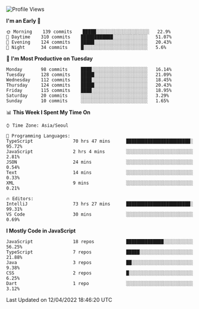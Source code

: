 <!--START_SECTION:waka-->
![Profile Views](http://img.shields.io/badge/Profile%20Views-2-blue)

**I'm an Early 🐤** 

```text
🌞 Morning    139 commits    █████░░░░░░░░░░░░░░░░░░░░   22.9% 
🌆 Daytime    310 commits    ████████████░░░░░░░░░░░░░   51.07% 
🌃 Evening    124 commits    █████░░░░░░░░░░░░░░░░░░░░   20.43% 
🌙 Night      34 commits     █░░░░░░░░░░░░░░░░░░░░░░░░   5.6%

```
📅 **I'm Most Productive on Tuesday** 

```text
Monday       98 commits     ████░░░░░░░░░░░░░░░░░░░░░   16.14% 
Tuesday      128 commits    █████░░░░░░░░░░░░░░░░░░░░   21.09% 
Wednesday    112 commits    ████░░░░░░░░░░░░░░░░░░░░░   18.45% 
Thursday     124 commits    █████░░░░░░░░░░░░░░░░░░░░   20.43% 
Friday       115 commits    ████░░░░░░░░░░░░░░░░░░░░░   18.95% 
Saturday     20 commits     ░░░░░░░░░░░░░░░░░░░░░░░░░   3.29% 
Sunday       10 commits     ░░░░░░░░░░░░░░░░░░░░░░░░░   1.65%

```


📊 **This Week I Spent My Time On** 

```text
⌚︎ Time Zone: Asia/Seoul

💬 Programming Languages: 
TypeScript               70 hrs 47 mins      ████████████████████████░   95.72% 
JavaScript               2 hrs 4 mins        ░░░░░░░░░░░░░░░░░░░░░░░░░   2.81% 
JSON                     24 mins             ░░░░░░░░░░░░░░░░░░░░░░░░░   0.54% 
Text                     14 mins             ░░░░░░░░░░░░░░░░░░░░░░░░░   0.33% 
XML                      9 mins              ░░░░░░░░░░░░░░░░░░░░░░░░░   0.21%

🔥 Editors: 
IntelliJ                 73 hrs 27 mins      ████████████████████████░   99.31% 
VS Code                  30 mins             ░░░░░░░░░░░░░░░░░░░░░░░░░   0.69%

```

**I Mostly Code in JavaScript** 

```text
JavaScript               18 repos            ██████████████░░░░░░░░░░░   56.25% 
TypeScript               7 repos             █████░░░░░░░░░░░░░░░░░░░░   21.88% 
Java                     3 repos             ██░░░░░░░░░░░░░░░░░░░░░░░   9.38% 
CSS                      2 repos             █░░░░░░░░░░░░░░░░░░░░░░░░   6.25% 
Dart                     1 repo              ░░░░░░░░░░░░░░░░░░░░░░░░░   3.12%

```



 Last Updated on 12/04/2022 18:46:20 UTC
<!--END_SECTION:waka-->
